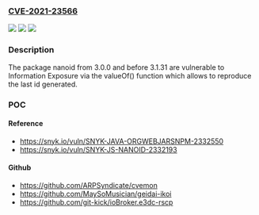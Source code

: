 ### [CVE-2021-23566](https://cve.mitre.org/cgi-bin/cvename.cgi?name=CVE-2021-23566)
![](https://img.shields.io/static/v1?label=Product&message=nanoid&color=blue)
![](https://img.shields.io/static/v1?label=Version&message=%3C%203.1.31%20&color=brighgreen)
![](https://img.shields.io/static/v1?label=Vulnerability&message=Information%20Exposure&color=brighgreen)

### Description

The package nanoid from 3.0.0 and before 3.1.31 are vulnerable to Information Exposure via the valueOf() function which allows to reproduce the last id generated.

### POC

#### Reference
- https://snyk.io/vuln/SNYK-JAVA-ORGWEBJARSNPM-2332550
- https://snyk.io/vuln/SNYK-JS-NANOID-2332193

#### Github
- https://github.com/ARPSyndicate/cvemon
- https://github.com/MaySoMusician/geidai-ikoi
- https://github.com/git-kick/ioBroker.e3dc-rscp

